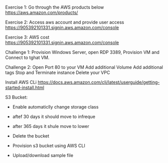 Exercise 1: Go through the AWS products below
https://aws.amazon.com/products/ 

Exercise 2: Access aws account and provide user access
https://905392101331.signin.aws.amazon.com/console

Exercise 3: AWS cost
https://905392101331.signin.aws.amazon.com/console

Challenge 1: 
Provision Windows Server, open RDP 3389, Provision VM and Connect to tghat VM. 

Challenge 2: 
Open Port 80 to your VM
Add additional Volume
Add additional tags
Stop and Terminate instance
Delete your VPC

Install AWS CLi
https://docs.aws.amazon.com/cli/latest/userguide/getting-started-install.html

S3 Bucket:
- Enable automaticlly change storage class
- aftef 30 days it should move to infreque
- after 365 days it shule move to lower
- Delete the bucket

- Provision s3 bucket using AWS CLI
- Upload/download sample file 


